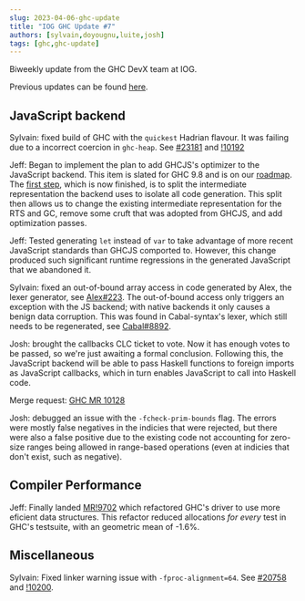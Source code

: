 ```yaml
---
slug: 2023-04-06-ghc-update
title: "IOG GHC Update #7"
authors: [sylvain,doyougnu,luite,josh]
tags: [ghc,ghc-update]
---
```


Biweekly update from the GHC DevX team at IOG.

Previous updates can be found [here](https://engineering.iog.io/tags/ghc-update).

## JavaScript backend

Sylvain: fixed build of GHC with the `quickest` Hadrian flavour. It was failing due to a incorrect coercion in `ghc-heap`. See [#23181](https://gitlab.haskell.org/ghc/ghc/-/issues/23181) and [!10192](https://gitlab.haskell.org/ghc/ghc/-/merge_requests/10192)

Jeff: Began to implement the plan to add GHCJS's optimizer to the JavaScript
backend. This item is slated for GHC 9.8 and is on our
[roadmap](https://gitlab.haskell.org/ghc/ghc/-/wikis/javascript-backend). The
[first step](https://gitlab.haskell.org/ghc/ghc/-/merge_requests/10142), which
is now finished, is to split the intermediate representation the backend uses to
isolate all code generation. This split then allows us to change the existing
intermediate representation for the RTS and GC, remove some cruft that was
adopted from GHCJS, and add optimization passes.

Jeff: Tested generating `let` instead of `var` to take advantage of more recent
JavaScript standards than GHCJS comported to. However, this change produced such
significant runtime regressions in the generated JavaScript that we abandoned it. 

Sylvain: fixed an out-of-bound array access in code generated by Alex, the lexer
generator, see [Alex#223](https://github.com/haskell/alex/pull/223). The out-of-bound access
only triggers an exception with the JS backend; with native backends it only causes a
benign data corruption. This was found in Cabal-syntax's lexer, which still needs to be
regenerated, see [Cabal#8892](https://github.com/haskell/cabal/issues/8892).

Josh: brought the callbacks CLC ticket to vote. Now it has enough votes to be
passed, so we're just awaiting a formal conclusion. Following this, the JavaScript
backend will be able to pass Haskell functions to foreign imports as JavaScript
callbacks, which in turn enables JavaScript to call into Haskell code.

Merge request: [GHC MR 10128](https://gitlab.haskell.org/ghc/ghc/-/merge_requests/10128)

Josh: debugged an issue with the `-fcheck-prim-bounds` flag. The errors were mostly
false negatives in the indicies that were rejected, but there were also a false positive
due to the existing code not accounting for zero-size ranges being allowed in range-based
operations (even at indicies that don't exist, such as negative).

## Compiler Performance

Jeff: Finally landed
[MR!9702](https://gitlab.haskell.org/ghc/ghc/-/merge_requests/9702) which
refactored GHC's driver to use more eficient data structures. This refactor
reduced allocations _for every_ test in GHC's testsuite, with an geometric mean
of -1.6%.

## Miscellaneous

Sylvain: Fixed linker warning issue with `-fproc-alignment=64`. See
[#20758](https://gitlab.haskell.org/ghc/ghc/-/issues/20758) and [!10200](https://gitlab.haskell.org/ghc/ghc/-/merge_requests/10200).


